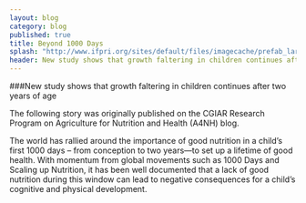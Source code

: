 ```yaml
---
layout: blog
category: blog
published: true
title: Beyond 1000 Days
splash: "http://www.ifpri.org/sites/default/files/imagecache/prefab_large/4859731163_c593b6b946_m_1.jpg"
header: New study shows that growth faltering in children continues after two years of age
---
```


###New study shows that growth faltering in children continues after two years of age

The following story was originally published on the CGIAR Research Program on Agriculture for Nutrition and Health (A4NH) blog.

The world has rallied around the importance of good nutrition in a child’s first 1000 days – from conception to two years—to set up a lifetime of good health. With momentum from global movements such as 1000 Days and Scaling up Nutrition, it has been well documented that a lack of good nutrition during this window can lead to negative consequences for a child’s cognitive and physical development.
